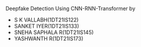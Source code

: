 Deepfake Detection Using CNN-RNN-Transformer by
  -  S K VALLABH(1DT21IS122)
  -  SANKET IYER(1DT21IS133)
  -  SNEHA SAPHALA R(1DT21IS145)
  -  YASHWANTH R(1DT21IS173)